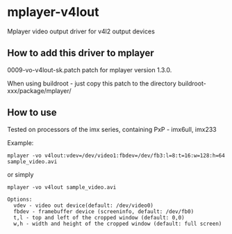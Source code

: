 # mplayer-v4lout
Mplayer video output driver for v4l2 output devices

## How to add this driver to mplayer

0009-vo-v4lout-sk.patch patch for mplayer version 1.3.0. 

When using buildroot - just copy this patch to the directory buildroot-xxx/package/mplayer/

## How to use

Tested on processors of the imx series, containing PxP - imx6ull, imx233

Example: 
```
mplayer -vo v4lout:vdev=/dev/video1:fbdev=/dev/fb3:l=8:t=16:w=128:h=64 sample_video.avi
```
or simply
```
mplayer -vo v4lout sample_video.avi
```
```
Options:
  vdev - video out device(default: /dev/video0)
  fbdev - framebuffer device (screeninfo, default: /dev/fb0)
  t,l - top and left of the cropped window (default: 0,0)
  w,h - width and height of the cropped window (default: full screen)
```
